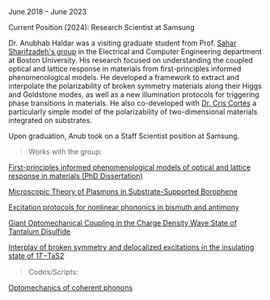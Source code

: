 June 2018 – June 2023

Current Position (2024): Research Scientist at Samsung <a href="https://www.linkedin.com/in/anubhabhaldar"><i class="fa-brands fa-linkedin-in"></i> </a> <a href="https://github.com/Chronum94"><i class="fa-brands fa-github"></i></a> <a href="https://chronum94.github.io/"><i class="fa-solid fa-blog"></i></a> <a href="https://scholar.google.com/citations?user=bOoN6goAAAAJ"><i class="ai ai-google-scholar-square ai-3x"></i></a>

Dr. Anubhab Haldar was a visiting graduate student from Prof. <a href="https://www.bu.edu/eng/profile/sahar-sharifzadeh/">Sahar Sharifzadeh's group</a> in the Electrical and Computer Engineering department at Boston University. His research focused on understanding the coupled optical and lattice response in materials from first-principles informed phenomenological models. He developed a framework to extract and interpolate the polarizability of broken symmetry materials along their Higgs and Goldstone modes, as well as a new illumination protocols for triggering phase transitions in materials. He also co-developed with <a href="https://www.linkedin.com/in/cristian-cortes-1803481b/">Dr. Cris Cortès</a> a particularly simple model of the polarizability of two-dimensional materials integrated on substrates. 

Upon graduation, Anub took on a Staff Scientist position at Samsung.

> Works with the group:

<a href="https://hdl.handle.net/2144/46710">First-principles informed phenomenological models of optical and lattice response in materials (PhD Dissertation)</a>

<a href="https://doi.org/10.1021/acs.nanolett.9b04789">Microscopic Theory of Plasmons in Substrate-Supported Borophene</a>

<a href="https://doi.org/10.1103/PhysRevMaterials.8.015202">Excitation protocols for nonlinear phononics in bismuth and antimony</a>

<a href="https://doi.org/10.48550/arXiv.2105.08874">Giant Optomechanical Coupling in the Charge Density Wave State of Tantalum Disulfide</a>

<a href="https://doi.org/10.1103/PhysRevB.108.205105">Interplay of broken symmetry and delocalized excitations in the insulating state of 1⁢𝑇−Ta⁢S2</a>

> Codes/Scripts:

<a href="https://github.com/Chronum94/coherentphonons">Optomechanics of coherent phonons</a>